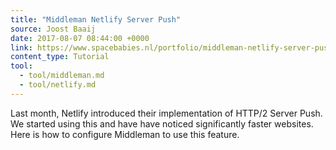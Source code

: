 ```yaml
---
title: "Middleman Netlify Server Push"
source: Joost Baaij
date: 2017-08-07 08:44:00 +0000
link: https://www.spacebabies.nl/portfolio/middleman-netlify-server-push/
content_type: Tutorial
tool:
  - tool/middleman.md
  - tool/netlify.md
---
```

Last month, Netlify introduced their implementation of HTTP/2 Server Push. We started using this and have have noticed significantly faster websites. Here is how to configure Middleman to use this feature.





